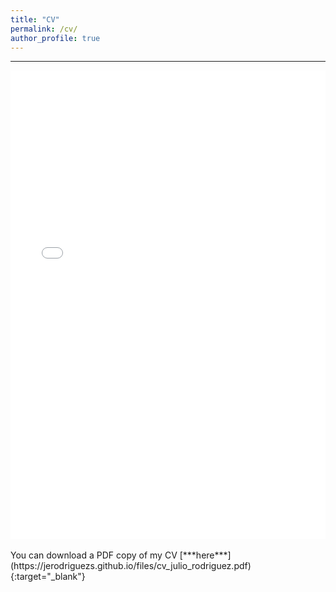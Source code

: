 ```yaml
---
title: "CV"
permalink: /cv/
author_profile: true
---
```


---

<iframe src="/files/cv_julio_rodriguez.pdf" width="100%" height="750" frameborder="no" border="0" marginwidth="0" marginheight="0"></iframe>
<br/>
<br/>
You can download a PDF copy of my CV [***here***](https://jerodriguezs.github.io/files/cv_julio_rodriguez.pdf){:target="_blank"}
